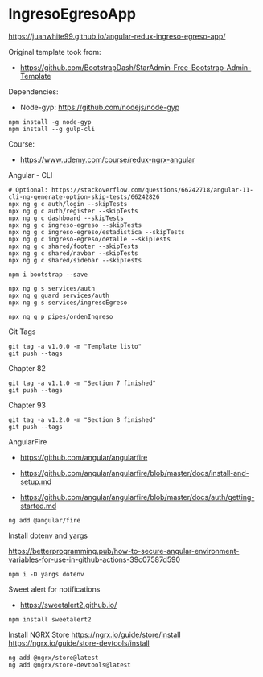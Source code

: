 # IngresoEgresoApp

https://juanwhite99.github.io/angular-redux-ingreso-egreso-app/

Original template took from:

- https://github.com/BootstrapDash/StarAdmin-Free-Bootstrap-Admin-Template

Dependencies:

- Node-gyp: https://github.com/nodejs/node-gyp

```
npm install -g node-gyp
npm install --g gulp-cli
```

Course:

- https://www.udemy.com/course/redux-ngrx-angular

Angular - CLI

```shell
# Optional: https://stackoverflow.com/questions/66242718/angular-11-cli-ng-generate-option-skip-tests/66242826
npx ng g c auth/login --skipTests
npx ng g c auth/register --skipTests
npx ng g c dashboard --skipTests
npx ng g c ingreso-egreso --skipTests
npx ng g c ingreso-egreso/estadistica --skipTests
npx ng g c ingreso-egreso/detalle --skipTests
npx ng g c shared/footer --skipTests
npx ng g c shared/navbar --skipTests
npx ng g c shared/sidebar --skipTests

npm i bootstrap --save

npx ng g s services/auth
npx ng g guard services/auth
npx ng g s services/ingresoEgreso

npx ng g p pipes/ordenIngreso

```

Git Tags

```
git tag -a v1.0.0 -m "Template listo"
git push --tags
```

Chapter 82

```
git tag -a v1.1.0 -m "Section 7 finished"
git push --tags
```

Chapter 93

```
git tag -a v1.2.0 -m "Section 8 finished"
git push --tags
```

AngularFire

- https://github.com/angular/angularfire

- https://github.com/angular/angularfire/blob/master/docs/install-and-setup.md

- https://github.com/angular/angularfire/blob/master/docs/auth/getting-started.md

```
ng add @angular/fire
```

Install dotenv and yargs

https://betterprogramming.pub/how-to-secure-angular-environment-variables-for-use-in-github-actions-39c07587d590

```
npm i -D yargs dotenv
```

Sweet alert for notifications

- https://sweetalert2.github.io/

```
npm install sweetalert2
```

Install NGRX Store
https://ngrx.io/guide/store/install
https://ngrx.io/guide/store-devtools/install

```
ng add @ngrx/store@latest
ng add @ngrx/store-devtools@latest
```
